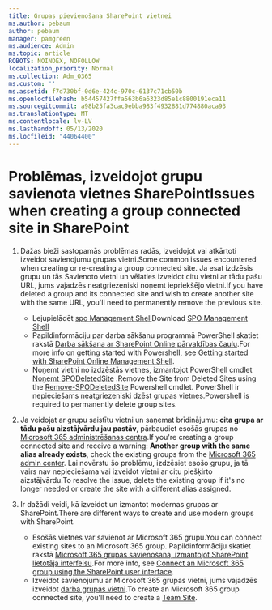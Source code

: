 ```yaml
---
title: Grupas pievienošana SharePoint vietnei
ms.author: pebaum
author: pebaum
manager: pamgreen
ms.audience: Admin
ms.topic: article
ROBOTS: NOINDEX, NOFOLLOW
localization_priority: Normal
ms.collection: Adm_O365
ms.custom: ''
ms.assetid: f7d730bf-0d6e-424c-970c-6137c71cb50b
ms.openlocfilehash: b54457427ffa563b6a6323d85e1c8800191eca11
ms.sourcegitcommit: a98b25fa3cac9ebba983f4932881d774880aca93
ms.translationtype: MT
ms.contentlocale: lv-LV
ms.lasthandoff: 05/13/2020
ms.locfileid: "44064400"
---
```

# <a name="issues-when-creating-a-group-connected-site-in-sharepoint"></a><span data-ttu-id="6ec84-102">Problēmas, izveidojot grupu savienota vietnes SharePoint</span><span class="sxs-lookup"><span data-stu-id="6ec84-102">Issues when creating a group connected site in SharePoint</span></span>

1. <span data-ttu-id="6ec84-103">Dažas bieži sastopamās problēmas radās, izveidojot vai atkārtoti izveidot savienojumu grupas vietni.</span><span class="sxs-lookup"><span data-stu-id="6ec84-103">Some common issues encountered when creating or re-creating a group connected site.</span></span>
<span data-ttu-id="6ec84-104">Ja esat izdzēsis grupu un tās Savienoto vietni un vēlaties izveidot citu vietni ar tādu pašu URL, jums vajadzēs neatgriezeniski noņemt iepriekšējo vietni.</span><span class="sxs-lookup"><span data-stu-id="6ec84-104">If you have deleted a group and its connected site and wish to create another site with the same URL, you'll need to permanently remove the previous site.</span></span>

   - <span data-ttu-id="6ec84-105">Lejupielādēt [spo Management Shell](https://support.office.com/article/introduction-to-the-sharepoint-online-management-shell-c16941c3-19b4-4710-8056-34c034493429)</span><span class="sxs-lookup"><span data-stu-id="6ec84-105">Download [SPO Management Shell](https://support.office.com/article/introduction-to-the-sharepoint-online-management-shell-c16941c3-19b4-4710-8056-34c034493429)</span></span>
   - <span data-ttu-id="6ec84-106">Papildinformāciju par darba sākšanu programmā PowerShell skatiet rakstā [Darba sākšana ar SharePoint Online pārvaldības čaulu](https://docs.microsoft.com/powershell/module/sharepoint-online/remove-sposite).</span><span class="sxs-lookup"><span data-stu-id="6ec84-106">For more info on getting started with Powershell, see [Getting started with SharePoint Online Management Shell](https://docs.microsoft.com/powershell/module/sharepoint-online/remove-sposite).</span></span>
   - <span data-ttu-id="6ec84-107">Noņemt vietni no izdzēstās vietnes, izmantojot PowerShell cmdlet [Noņemt SPODeletedSite](https://docs.microsoft.com/powershell/module/sharepoint-online/remove-sposite?view=sharepoint-ps) .</span><span class="sxs-lookup"><span data-stu-id="6ec84-107">Remove the Site from Deleted Sites using the [Remove-SPODeletedSite](https://docs.microsoft.com/powershell/module/sharepoint-online/remove-sposite?view=sharepoint-ps) Powershell cmdlet.</span></span> <span data-ttu-id="6ec84-108">PowerShell ir nepieciešams neatgriezeniski dzēst grupas vietnes.</span><span class="sxs-lookup"><span data-stu-id="6ec84-108">Powershell is required to permanently delete group sites.</span></span>

1. <span data-ttu-id="6ec84-109">Ja veidojat ar grupu saistītu vietni un saņemat brīdinājumu: **cita grupa ar tādu pašu aizstājvārdu jau pastāv**, pārbaudiet esošās grupas no [Microsoft 365 administrēšanas centra](https://admin.microsoft.com/AdminPortal/Home#/groups).</span><span class="sxs-lookup"><span data-stu-id="6ec84-109">If you're creating a group connected site and receive a warning: **Another group with the same alias already exists**, check the existing groups from the [Microsoft 365 admin center](https://admin.microsoft.com/AdminPortal/Home#/groups).</span></span> <span data-ttu-id="6ec84-110">Lai novērstu šo problēmu, izdzēsiet esošo grupu, ja tā vairs nav nepieciešama vai izveidot vietni ar citu piešķirto aizstājvārdu.</span><span class="sxs-lookup"><span data-stu-id="6ec84-110">To resolve the issue, delete the existing group if it's no longer needed or create the site with a different alias assigned.</span></span>

1. <span data-ttu-id="6ec84-111">Ir dažādi veidi, kā izveidot un izmantot modernas grupas ar SharePoint.</span><span class="sxs-lookup"><span data-stu-id="6ec84-111">There are different ways to create and use modern groups with SharePoint.</span></span>

   - <span data-ttu-id="6ec84-112">Esošās vietnes var savienot ar Microsoft 365 grupu.</span><span class="sxs-lookup"><span data-stu-id="6ec84-112">You can connect existing sites to an Microsoft 365 group.</span></span> <span data-ttu-id="6ec84-113">Papildinformāciju skatiet rakstā [Microsoft 365 grupas savienošana, izmantojot SharePoint lietotāja interfeisu](https://docs.microsoft.com/sharepoint/dev/transform/modernize-connect-to-office365-group#connect-an-office-365-group-using-the-sharepoint-user-interface).</span><span class="sxs-lookup"><span data-stu-id="6ec84-113">For more info, see [Connect an Microsoft 365 group using the SharePoint user interface](https://docs.microsoft.com/sharepoint/dev/transform/modernize-connect-to-office365-group#connect-an-office-365-group-using-the-sharepoint-user-interface).</span></span>
   - <span data-ttu-id="6ec84-114">Izveidot savienojumu ar Microsoft 365 grupas vietni, jums vajadzēs izveidot [darba grupas vietni](https://admin.microsoft.com/sharepoint).</span><span class="sxs-lookup"><span data-stu-id="6ec84-114">To create an Microsoft 365 group connected site, you'll need to create a [Team Site](https://admin.microsoft.com/sharepoint).</span></span>
